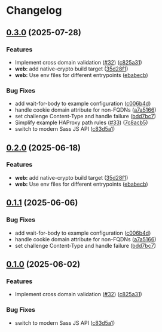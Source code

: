 # Changelog

## [0.3.0](https://github.com/tacerus/berghain/compare/v0.2.0...v0.3.0) (2025-07-28)


### Features

* Implement cross domain validation ([#32](https://github.com/tacerus/berghain/issues/32)) ([c825a31](https://github.com/tacerus/berghain/commit/c825a31587744c0146af88c3d068f16f69853609))
* **web:** add native-crypto build target ([35d28f1](https://github.com/tacerus/berghain/commit/35d28f1f64131d9e719d3c6368daed15303b2c54))
* **web:** Use env files for different entrypoints ([ebabecb](https://github.com/tacerus/berghain/commit/ebabecb6def2b6858b88a7b5178abed0defef3e8))


### Bug Fixes

* add wait-for-body to example configuration ([c006b4d](https://github.com/tacerus/berghain/commit/c006b4d0f3d4590c30b8bdb9bee8f5dae3ef033b))
* handle cookie domain attribute for non-FQDNs ([a7a5166](https://github.com/tacerus/berghain/commit/a7a51660dd42866dc708333b14bf19519a4c70fa))
* set challenge Content-Type and handle failure ([bdd7bc7](https://github.com/tacerus/berghain/commit/bdd7bc72f77dbfc245992c0df8b6dbb7e3f6ce00))
* Simplify example HAProxy path rules ([#33](https://github.com/tacerus/berghain/issues/33)) ([7c8acb5](https://github.com/tacerus/berghain/commit/7c8acb5a2a7326bbcc992ef6d271b6257dfde3fb))
* switch to modern Sass JS API ([c83d5a1](https://github.com/tacerus/berghain/commit/c83d5a1e103128de832423318a17dea697ee414d))

## [0.2.0](https://github.com/DropMorePackets/berghain/compare/v0.1.1...v0.2.0) (2025-06-18)


### Features

* **web:** add native-crypto build target ([35d28f1](https://github.com/DropMorePackets/berghain/commit/35d28f1f64131d9e719d3c6368daed15303b2c54))
* **web:** Use env files for different entrypoints ([ebabecb](https://github.com/DropMorePackets/berghain/commit/ebabecb6def2b6858b88a7b5178abed0defef3e8))

## [0.1.1](https://github.com/DropMorePackets/berghain/compare/v0.1.0...v0.1.1) (2025-06-06)


### Bug Fixes

* add wait-for-body to example configuration ([c006b4d](https://github.com/DropMorePackets/berghain/commit/c006b4d0f3d4590c30b8bdb9bee8f5dae3ef033b))
* handle cookie domain attribute for non-FQDNs ([a7a5166](https://github.com/DropMorePackets/berghain/commit/a7a51660dd42866dc708333b14bf19519a4c70fa))
* set challenge Content-Type and handle failure ([bdd7bc7](https://github.com/DropMorePackets/berghain/commit/bdd7bc72f77dbfc245992c0df8b6dbb7e3f6ce00))

## [0.1.0](https://github.com/DropMorePackets/berghain/compare/v0.0.1...v0.1.0) (2025-06-02)


### Features

* Implement cross domain validation ([#32](https://github.com/DropMorePackets/berghain/issues/32)) ([c825a31](https://github.com/DropMorePackets/berghain/commit/c825a31587744c0146af88c3d068f16f69853609))


### Bug Fixes

* switch to modern Sass JS API ([c83d5a1](https://github.com/DropMorePackets/berghain/commit/c83d5a1e103128de832423318a17dea697ee414d))
